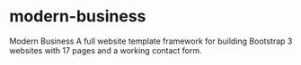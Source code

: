 # modern-business
Modern Business  A full website template framework for building Bootstrap 3 websites with 17 pages and a working contact form.
